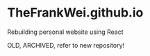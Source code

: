 # TheFrankWei.github.io
Rebuilding personal website using React


OLD, ARCHIVED, refer to new repository!
